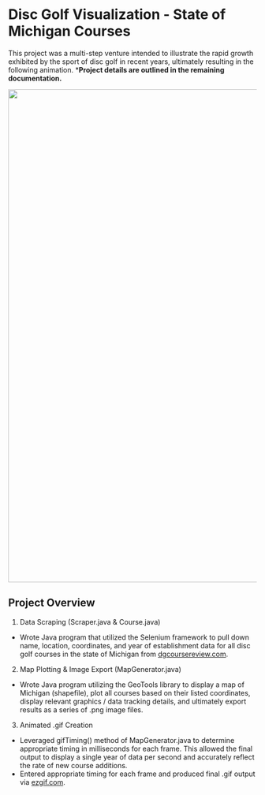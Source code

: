 # Disc Golf Visualization - State of Michigan Courses

This project was a multi-step venture intended to illustrate the rapid growth exhibited by the sport of disc golf in recent years, ultimately resulting in the following animation.
***Project details are outlined in the remaining documentation.**

<img src="/images/_DiscGolfVisualization.gif?raw=true" width="1000px">

## Project Overview

1. Data Scraping (Scraper.java & Course.java)
 - Wrote Java program that utilized the Selenium framework to pull down name, location, coordinates, and year of establishment data for all disc golf courses in the state of Michigan from [dgcoursereview.com](https://www.dgcoursereview.com/).
2. Map Plotting & Image Export (MapGenerator.java)
 - Wrote Java program utilizing the GeoTools library to display a map of Michigan (shapefile), plot all courses based on their listed coordinates, display relevant graphics / data tracking details, and ultimately export results as a series of .png image files.
3. Animated .gif Creation
 - Leveraged gifTiming() method of MapGenerator.java to determine appropriate timing in milliseconds for each frame. This allowed the final output to display a single year of data per second and accurately reflect the rate of new course additions.
 - Entered appropriate timing for each frame and produced final .gif output via [ezgif.com](https://ezgif.com/maker).